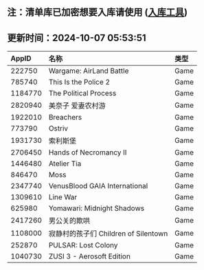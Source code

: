 ## 注：清单库已加密想要入库请使用 ([入库工具](https://github.com/BlankTMing/ManifestAutoUpdate/releases))

## 更新时间：2024-10-07 05:53:51
| AppID | 名称 | 类型  |
| :-------------------- | :----------------------------- | :----------- |
| 222750 | Wargame: AirLand Battle| Game |
| 785740 | This Is the Police 2| Game |
| 1184770 | The Political Process| Game |
| 2820940 | 美奈子 爱妻农村游| Game |
| 1922010 | Breachers| Game |
| 773790 | Ostriv| Game |
| 1931730 | 索利斯堡| Game |
| 2706450 | Hands of Necromancy II| Game |
| 1446480 | Atelier Tia| Game |
| 846470 | Moss| Game |
| 2347740 | VenusBlood GAIA International| Game |
| 1309610 | Line War| Game |
| 625980 | Yomawari: Midnight Shadows| Game |
| 2417260 | 男公关的欺哄 | Game |
| 1108000 | 寂静村的孩子们 Children of Silentown| Game |
| 252870 | PULSAR: Lost Colony| Game |
| 1040730 | ZUSI 3 - Aerosoft Edition| Game |
